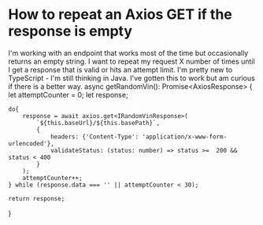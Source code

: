 
# How to repeat an Axios GET if the response is empty

I'm working with an endpoint that works most of the time but occasionally returns an empty string.  I want to repeat my request X number of times until I get a response that is valid or hits an attempt limit.
I'm pretty new to TypeScript - I'm still thinking in Java.  I've gotten this to work but am curious if there is a better way.
async getRandomVin(): Promise<AxiosResponse<IRandomVinResponse>> {
    let attemptCounter = 0;
    let response;

    do{
        response = await axios.get<IRandomVinResponse>(
            `${this.baseUrl}/${this.basePath}`,
            {
                headers: {'Content-Type': 'application/x-www-form-urlencoded'},
                validateStatus: (status: number) => status >=  200 && status < 400
            }
        );
        attemptCounter++;
    } while (response.data === '' || attemptCounter < 30);

    return response;
}


        